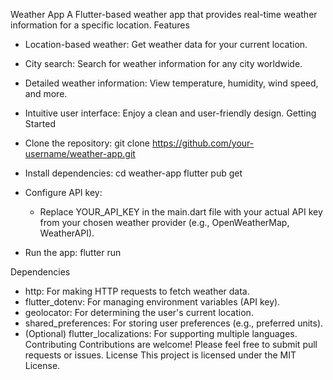 Weather App
A Flutter-based weather app that provides real-time weather information for a specific location.
Features
 * Location-based weather: Get weather data for your current location.
 * City search: Search for weather information for any city worldwide.
 * Detailed weather information: View temperature, humidity, wind speed, and more.
 * Intuitive user interface: Enjoy a clean and user-friendly design.
Getting Started
 * Clone the repository:
   git clone https://github.com/your-username/weather-app.git

 * Install dependencies:
   cd weather-app
flutter pub get

 * Configure API key:
   * Replace YOUR_API_KEY in the main.dart file with your actual API key from your chosen weather provider (e.g., OpenWeatherMap, WeatherAPI).
 * Run the app:
   flutter run

Dependencies
 * http: For making HTTP requests to fetch weather data.
 * flutter_dotenv: For managing environment variables (API key).
 * geolocator: For determining the user's current location.
 * shared_preferences: For storing user preferences (e.g., preferred units).
 * (Optional) flutter_localizations: For supporting multiple languages.
Contributing
Contributions are welcome! Please feel free to submit pull requests or issues.
License
This project is licensed under the MIT License.
